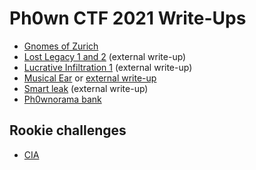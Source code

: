 # Ph0wn CTF 2021 Write-Ups

- [Gnomes of Zurich](./gnomes-zurich/README.md)
- [Lost Legacy 1 and 2](https://github.com/histausse/ph0wn_2021_lost_legacy) (external write-up)
- [Lucrative Infiltration 1](https://github.com/0xbaaf/ph0wn-2021/blob/main/lucrative_1/README.md) (external write-up)
- [Musical Ear](./musical-ear/README.md) or [external write-up](https://0bin.net/paste/+7ZoscHn#NQ93NNce5OBYwBAwMVwofbaOcVJ5yEsAOb4dY9a-fV0)
- [Smart leak](https://github.com/sebhz/writeups/blob/main/ph0wn/2021/smart_leak/writeup.md) (external write-up)
- [Ph0wnorama bank](https://github.com/savinoda/Ph0wn2021-Writeups/blob/main/Ph0wnorama-bank/Ph0wnorama-bank.md) 

## Rookie challenges

- [CIA](./rookie-cia/README.md)
